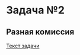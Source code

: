 # Задача №2
## Разная комиссия
[Текст задачи](https://github.com/netology-code/kt-homeworks/tree/master/03_control#%D0%B7%D0%B0%D0%B4%D0%B0%D1%87%D0%B0-2-%D1%80%D0%B0%D0%B7%D0%BD%D0%B0%D1%8F-%D0%BA%D0%BE%D0%BC%D0%B8%D1%81%D1%81%D0%B8%D1%8F)
